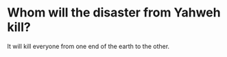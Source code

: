 # Whom will the disaster from Yahweh kill?

It will kill everyone from one end of the earth to the other.
